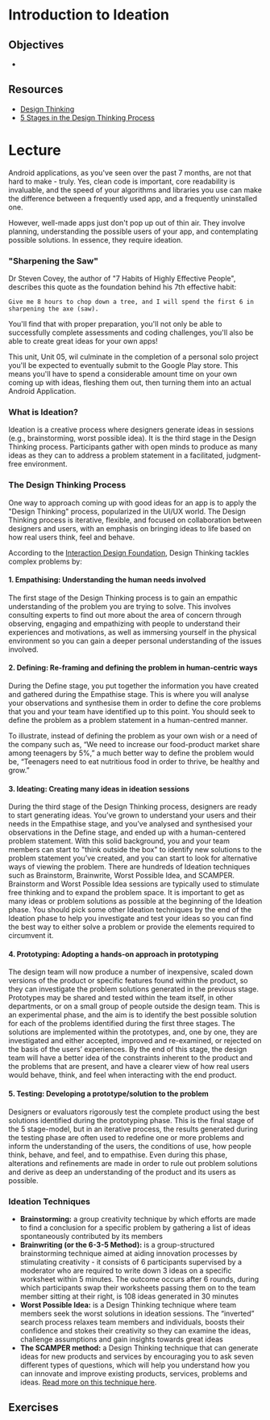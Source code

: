 # Introduction to Ideation

## Objectives
*

## Resources
* [Design Thinking](https://en.wikipedia.org/wiki/Design_thinking)
* [5 Stages in the Design Thinking Process](https://www.interaction-design.org/literature/article/5-stages-in-the-design-thinking-process)

# Lecture

Android applications, as you've seen over the past 7 months, are not that hard to make - truly. Yes, clean code is important, core readability is invaluable, and the speed of your algorithms and libraries you use can make the difference between a frequently used app, and a frequently uninstalled one.

However, well-made apps just don't pop up out of thin air. They involve planning, understanding the possible users of your app, and contemplating possible solutions. In essence, they require ideation.

### "Sharpening the Saw"

Dr Steven Covey, the author of "7 Habits of Highly Effective People", describes this quote as the foundation behind his 7th effective habit:

```
Give me 8 hours to chop down a tree, and I will spend the first 6 in sharpening the axe (saw).
```

You'll find that with proper preparation, you'll not only be able to successfully complete assessments and coding challenges, you'll also be able to create great ideas for your own apps!

This unit, Unit 05, wil culminate in the completion of a personal solo project you'll be expected to eventually submit to the Google Play store. This means you'll have to spend a considerable amount time on your own coming up with ideas, fleshing them out, then turning them into an actual Android Application.

### What is Ideation?

Ideation is a creative process where designers generate ideas in sessions (e.g., brainstorming, worst possible idea). It is the third stage in the Design Thinking process. Participants gather with open minds to produce as many ideas as they can to address a problem statement in a facilitated, judgment-free environment. 

### The Design Thinking Process

One way to approach coming up with good ideas for an app is to apply the "Design Thinking" process, popularized in the UI/UX world. The Design Thinking process is iterative, flexible, and focused on collaboration between designers and users, with an emphasis on bringing ideas to life based on how real users think, feel and behave.

According to the [Interaction Design Foundation](https://www.interaction-design.org/literature/article/5-stages-in-the-design-thinking-process), Design Thinking tackles complex problems by:

#### 1. Empathising: Understanding the human needs involved

The first stage of the Design Thinking process is to gain an empathic understanding of the problem you are trying to solve. This involves consulting experts to find out more about the area of concern through observing, engaging and empathizing with people to understand their experiences and motivations, as well as immersing yourself in the physical environment so you can gain a deeper personal understanding of the issues involved.

#### 2. Defining: Re-framing and defining the problem in human-centric ways

During the Define stage, you put together the information you have created and gathered during the Empathise stage. This is where you will analyse your observations and synthesise them in order to define the core problems that you and your team have identified up to this point. You should seek to define the problem as a problem statement in a human-centred manner.

To illustrate, instead of defining the problem as your own wish or a need of the company such as, “We need to increase our food-product market share among teenagers by 5%,” a much better way to define the problem would be, “Teenagers need to eat nutritious food in order to thrive, be healthy and grow.” 

#### 3. Ideating: Creating many ideas in ideation sessions

During the third stage of the Design Thinking process, designers are ready to start generating ideas. You’ve grown to understand your users and their needs in the Empathise stage, and you’ve analysed and synthesised your observations in the Define stage, and ended up with a human-centered problem statement. With this solid background, you and your team members can start to "think outside the box" to identify new solutions to the problem statement you’ve created, and you can start to look for alternative ways of viewing the problem. There are hundreds of Ideation techniques such as Brainstorm, Brainwrite, Worst Possible Idea, and SCAMPER. Brainstorm and Worst Possible Idea sessions are typically used to stimulate free thinking and to expand the problem space. It is important to get as many ideas or problem solutions as possible at the beginning of the Ideation phase. You should pick some other Ideation techniques by the end of the Ideation phase to help you investigate and test your ideas so you can find the best way to either solve a problem or provide the elements required to circumvent it.

#### 4. Prototyping: Adopting a hands-on approach in prototyping

The design team will now produce a number of inexpensive, scaled down versions of the product or specific features found within the product, so they can investigate the problem solutions generated in the previous stage. Prototypes may be shared and tested within the team itself, in other departments, or on a small group of people outside the design team. This is an experimental phase, and the aim is to identify the best possible solution for each of the problems identified during the first three stages. The solutions are implemented within the prototypes, and, one by one, they are investigated and either accepted, improved and re-examined, or rejected on the basis of the users’ experiences. By the end of this stage, the design team will have a better idea of the constraints inherent to the product and the problems that are present, and have a clearer view of how real users would behave, think, and feel when interacting with the end product.

#### 5. Testing: Developing a prototype/solution to the problem

Designers or evaluators rigorously test the complete product using the best solutions identified during the prototyping phase. This is the final stage of the 5 stage-model, but in an iterative process, the results generated during the testing phase are often used to redefine one or more problems and inform the understanding of the users, the conditions of use, how people think, behave, and feel, and to empathise. Even during this phase, alterations and refinements are made in order to rule out problem solutions and derive as deep an understanding of the product and its users as possible.

### Ideation Techniques

* **Brainstorming:** a group creativity technique by which efforts are made to find a conclusion for a specific problem by gathering a list of ideas spontaneously contributed by its members
* **Brainwriting (or the 6-3-5 Method):** is a group-structured brainstorming technique aimed at aiding innovation processes by stimulating creativity - it consists of 6 participants supervised by a moderator who are required to write down 3 ideas on a specific worksheet within 5 minutes. The outcome occurs after 6 rounds, during which participants swap their worksheets passing them on to the team member sitting at their right, is 108 ideas generated in 30 minutes
* **Worst Possible Idea:** is a Design Thinking technique where team members seek the worst solutions in ideation sessions. The “inverted” search process relaxes team members and individuals, boosts their confidence and stokes their creativity so they can examine the ideas, challenge assumptions and gain insights towards great ideas
* **The SCAMPER method:** a Design Thinking technique that can generate ideas for new products and services by encouraging you to ask seven different types of questions, which will help you understand how you can innovate and improve existing products, services, problems and ideas. [Read more on this technique here](https://www.interaction-design.org/literature/article/learn-how-to-use-the-best-ideation-methods-scamper).

## Exercises

